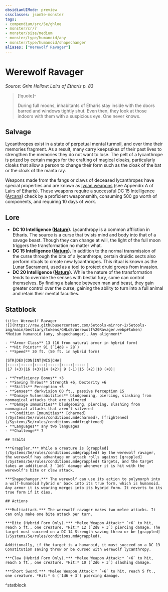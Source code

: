 ```yaml
---
obsidianUIMode: preview
cssclasses: json5e-monster
tags:
- compendium/src/5e/ghloe
- monster/cr/7
- monster/size/medium
- monster/type/humanoid/any
- monster/type/humanoid/shapechanger
aliases: ["Werewolf Ravager"]
---
```

# Werewolf Ravager
*Source: Grim Hollow: Lairs of Etharis p. 83*  

> [!quote]-  
> 
> During full moons, inhabitants of Etharis stay inside with the doors barred and windows tightly shut. Even then, they look at those indoors with them with a suspicious eye. One never knows.

## Salvage

Lycanthropes exist in a state of perpetual mental turmoil, and over time their memories fragment. As a result, many carry keepsakes of their past lives to strengthen the memories they do not want to lose. The pelt of a lycanthrope is prized by certain mages for the crafting of magical cloaks, particularly cloaks that allow a person to change their form such as the cloak of the bat or the cloak of the manta ray.

Weapons made from the fangs or claws of deceased lycanthropes have special properties and are known as [lycan weapons](/Systems/5e/items/lycan-weapon-ghloe.md) (see Appendix A of Lairs of Etharis). These weapons require a successful DC 15 Intelligence ([Arcana](/Systems/5e/rules/skills.md#Arcana)) check by a proficient weaponsmith, consuming 500 gp worth of components, and requiring 10 days of work.

## Lore

- **DC 10 Intelligence ([Nature](/Systems/5e/rules/skills.md#Nature)).** Lycanthropy is a common affliction in Etharis. The source is a curse that twists mind and body into that of a savage beast. Though they can change at will, the light of the full moon triggers the transformation no matter what.  
- **DC 15 Intelligence ([Nature](/Systems/5e/rules/skills.md#Nature)).** In addition to the normal transmission of the curse through the bite of a lycanthrope, certain druidic sects also perform rituals to create new lycanthropes. This ritual is known as the Lunar Sacrament, used as a tool to protect druid groves from invasion.  
- **DC 20 Intelligence ([Nature](/Systems/5e/rules/skills.md#Nature)).** While the nature of the transformation tends to override the senses with bestial fury, some can control themselves. By finding a balance between man and beast, they gain greater control over the curse, gaining the ability to turn into a full animal and retain their mental faculties.  

## Statblock

```ad-statblock
title: Werewolf Ravager
![](https://raw.githubusercontent.com/5etools-mirror-2/5etools-img/main/bestiary/tokens/GHLoE/Werewolf%20Ravager.webp#token)
*Medium humanoid (any, shapechanger), Any alignment*

- **Armor Class** 13 (16 from natural armor in hybrid form)
- **Hit Points** 91 (`14d8 + 28`)
- **Speed** 30 ft. (50 ft. in hybrid form)

|STR|DEX|CON|INT|WIS|CHA|
|:---:|:---:|:---:|:---:|:---:|:---:|
|17 (+3)|16 (+3)|14 (+2)| 9 (-1)|15 (+2)|10 (+0)|

- **Proficiency Bonus** +3
- **Saving Throws** Strength +6, Dexterity +6
- **Skills** Perception +5
- **Senses** darkvision 60 ft., passive Perception 15
- **Damage Vulnerabilities** bludgeoning, piercing, slashing from nonmagical attacks that are silvered
- **Damage Immunities** bludgeoning, piercing, slashing from nonmagical attacks that aren't silvered
- **Condition Immunities** [charmed](/Systems/5e/rules/conditions.md#charmed), [frightened](/Systems/5e/rules/conditions.md#frightened)
- **Languages** any two languages
- **Challenge** 7

## Traits

***Grappler.*** While a creature is [grappled](/Systems/5e/rules/conditions.md#grappled) by the werewolf ravager, the werewolf has advantage on attack rolls against [grappled](/Systems/5e/rules/conditions.md#grappled) targets, and the target takes an additional 3 `1d6` damage whenever it is hit with the werewolf's bite or claw attack.

***Shapechanger.*** The werewolf can use its action to polymorph into a wolf-humanoid hybrid or back into its true form, which is humanoid. Any armor it is wearing merges into its hybrid form. It reverts to its true form if it dies.

## Actions

***Multiattack.*** The werewolf ravager makes two melee attacks. It can only make one bite attack per turn.

***Bite (Hybrid Form Only).*** *Melee Weapon Attack:* `+6` to hit, reach 5 ft., one creature. *Hit:* 12 (`2d8 + 3`) piercing damage. The target must succeed on a DC 14 Strength saving throw or be [grappled](/Systems/5e/rules/conditions.md#grappled).

Additionally, if the target is a humanoid, it must succeed on a DC 13 Constitution saving throw or be cursed with werewolf lycanthropy.

***Claw (Hybrid Form Only).*** *Melee Weapon Attack:* `+6` to hit, reach 5 ft., one creature. *Hit:* 10 (`2d6 + 3`) slashing damage.

***Short Sword.*** *Melee Weapon Attack:* `+6` to hit, reach 5 ft., one creature. *Hit:* 6 (`1d6 + 3`) piercing damage.
```
^statblock